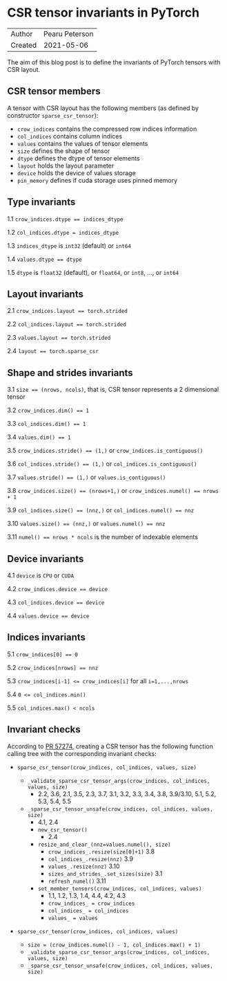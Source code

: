 # CSR tensor invariants in PyTorch

|            |                 |
| ---------- | --------------- |
| Author     | Pearu Peterson  |
| Created    | 2021-05-06      |

The aim of this blog post is to define the invariants of PyTorch tensors with CSR layout.

## CSR tensor members

A tensor with CSR layout has the following members (as defined by constructor `sparse_csr_tensor`):
- `crow_indices` contains the compressed row indices information
- `col_indices` contains column indices
- `values` contains the values of tensor elements
- `size` defines the shape of tensor
- `dtype` defines the dtype of tensor elements
- `layout` holds the layout parameter
- `device` holds the device of values storage
- `pin_memory` defines if cuda storage uses pinned memory

## Type invariants

1.1 `crow_indices.dtype == indices_dtype`

1.2 `col_indices.dtype = indices_dtype`

1.3 `indices_dtype` is `int32` (default) or `int64`

1.4 `values.dtype == dtype`

1.5 `dtype` is `float32` (default), or `float64`, or `int8`, ..., or `int64`

## Layout invariants

2.1 `crow_indices.layout == torch.strided`

2.2 `col_indices.layout == torch.strided`

2.3 `values.layout == torch.strided`

2.4 `layout == torch.sparse_csr`

## Shape and strides invariants

3.1 `size == (nrows, ncols)`, that is, CSR tensor represents a 2 dimensional tensor

3.2 `crow_indices.dim() == 1`

3.3 `col_indices.dim() == 1`

3.4 `values.dim() == 1`

3.5 `crow_indices.stride() == (1,)` or `crow_indices.is_contiguous()`

3.6 `col_indices.stride() == (1,)` or `col_indices.is_contiguous()`

3.7 `values.stride() == (1,)` or `values.is_contiguous()`

3.8 `crow_indices.size() == (nrows+1,)` or `crow_indices.numel() == nrows + 1`

3.9 `col_indices.size() == (nnz,)` or `col_indices.numel() == nnz`

3.10 `values.size() == (nnz,)` or `values.numel() == nnz`

3.11 `numel() == nrows * ncols` is the number of indexable elements

## Device invariants

4.1 `device` is `CPU` or `CUDA`

4.2 `crow_indices.device == device`

4.3 `col_indices.device == device`

4.4 `values.device == device`

## Indices invariants

5.1 `crow_indices[0] == 0`

5.2 `crow_indices[nrows] == nnz`

5.3 `crow_indices[i-1] <= crow_indices[i]` for all `i=1,...,nrows`

5.4 `0 <= col_indices.min()`

5.5 `col_indices.max() < ncols`

## Invariant checks

According to [PR 57274](https://github.com/pytorch/pytorch/pull/57274), creating a CSR tensor has the following function calling tree with the corresponding invariant checks:

- `sparse_csr_tensor(crow_indices, col_indices, values, size)`
  - `_validate_sparse_csr_tensor_args(crow_indices, col_indices, values, size)`
    - 2.2, 3.6, 2.1, 3.5, 2.3, 3.7, 3.1, 3.2, 3.3, 3.4, 3.8, 3.9/3.10, 5.1, 5.2, 5.3, 5.4, 5.5
  - `_sparse_csr_tensor_unsafe(crow_indices, col_indices, values, size)`
    - 4.1, 2.4
    - `new_csr_tensor()`
      - 2.4
    - `resize_and_clear_(nnz=values.numel(), size)`
      - `crow_indices_.resize(size[0]+1)`  3.8
      - `col_indices_.resize(nnz)`  3.9
      - `values_.resize(nnz)` 3.10
      - `sizes_and_strides_.set_sizes(size)` 3.1
      - `refresh_numel()` 3.11
    - `set_member_tensors(crow_indices, col_indices, values)`
      - 1.1, 1.2, 1.3, 1.4, 4.4, 4.2, 4.3
      - `crow_indices_ = crow_indices`
      - `col_indices_ = col_indices`
      - `values_ = values`

- `sparse_csr_tensor(crow_indices, col_indices, values)`
  - `size = (crow_indices.numel() - 1, col_indices.max() + 1)`
  - `_validate_sparse_csr_tensor_args(crow_indices, col_indices, values, size)`
  - `_sparse_csr_tensor_unsafe(crow_indices, col_indices, values, size)`
